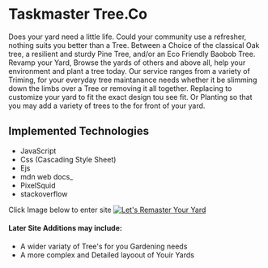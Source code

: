 # Taskmaster Tree.Co

Does your yard need a little life. Could your community use a refresher, nothing suits you better than a Tree. Between a Choice of the classical Oak tree, a resilient and sturdy Pine Tree, and/or an Eco Friendly
Baobob Tree. Revamp your Yard, Browse the yards of others and above all, help your environment and plant
a tree today. Our service ranges from a variety of Triming, for your everyday tree maintanance needs whether it be slimming down the limbs over a Tree or removing it all together. Replacing to customize your yard to fit the exact design tou see fit. Or Planting so that you may add a variety of trees to the for front of your yard.

## Implemented Technologies

- JavaScript
- Css (Cascading Style Sheet)
- Ejs
- mdn web docs_
- PixelSquid
- stackoverflow

Click Image below to enter site
[![Let's Remaster Your Yard](images/disc.png
)](https://github.com/bybrandon/Taskmaster-Tree-Company-project)

#### Later Site Additions may include:

- A wider variaty of Tree's for you Gardening needs
- A more complex and Detailed layoout of Youir Yards